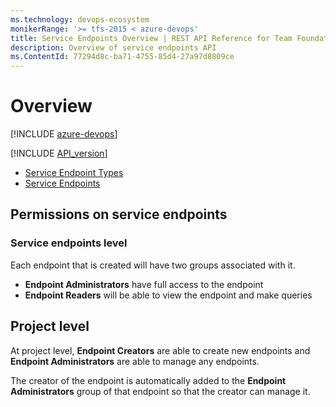 ```yaml
---
ms.technology: devops-ecosystem
monikerRange: '>= tfs-2015 < azure-devops'
title: Service Endpoints Overview | REST API Reference for Team Foundation Server
description: Overview of service endpoints API
ms.ContentId: 77294d8c-ba71-4755-85d4-27a97d8809ce
---
```


# Overview

[!INCLUDE [azure-devops](../_data/azure-devops-message.md)]

[!INCLUDE [API_version](../_data/version3-preview1.md)]

- [Service Endpoint Types](./endpoint-types.md)
- [Service Endpoints](./endpoints.md)

## Permissions on service endpoints

### Service endpoints level

Each endpoint that is created will have two groups associated with it.

- **Endpoint Administrators** have full access to the endpoint
- **Endpoint Readers** will be able to view the endpoint and make queries

## Project level

At project level, **Endpoint Creators** are able to create new endpoints and **Endpoint Administrators** are able to manage any endpoints.

The creator of the endpoint is automatically added to the **Endpoint Administrators** group of that endpoint so that the creator can manage it.
